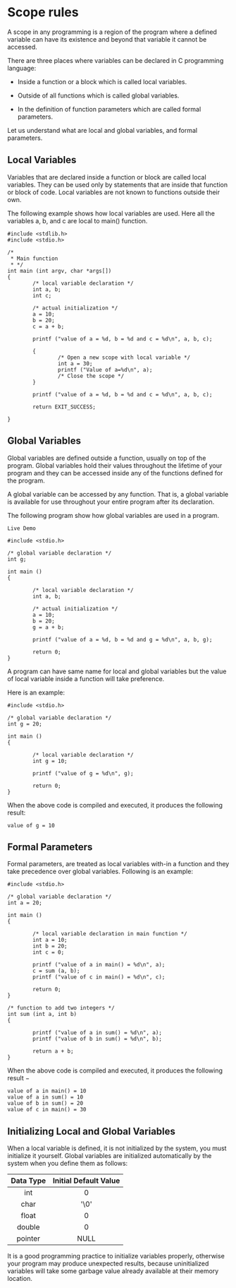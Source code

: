 # Scope rules

A scope in any programming is a region of the program where a defined variable can have its existence and beyond that
variable it cannot be accessed. 

There are three places where variables can be declared in C programming language:

- Inside a function or a block which is called local variables.

- Outside of all functions which is called global variables.

- In the definition of function parameters which are called formal parameters.

Let us understand what are local and global variables, and formal parameters.

## Local Variables

Variables that are declared inside a function or block are called local variables. They can be used only by statements 
that are inside that function or block of code. Local variables are not known to functions outside their own. 

The following example shows how local variables are used. Here all the variables a, b, and c are local to main() 
function.

```
#include <stdlib.h>
#include <stdio.h>

/*
 * Main function
 * */
int main (int argv, char *args[])
{
        /* local variable declaration */
        int a, b;
        int c;

        /* actual initialization */
        a = 10;
        b = 20;
        c = a + b;

        printf ("value of a = %d, b = %d and c = %d\n", a, b, c);

        {
                /* Open a new scope with local variable */
                int a = 30;
                printf ("Value of a=%d\n", a);
                /* Close the scope */
        }

        printf ("value of a = %d, b = %d and c = %d\n", a, b, c);

        return EXIT_SUCCESS;

}
```

## Global Variables

Global variables are defined outside a function, usually on top of the program. Global variables hold their values 
throughout the lifetime of your program and they can be accessed inside any of the functions defined for the program.

A global variable can be accessed by any function. That is, a global variable is available for use throughout your 
entire program after its declaration. 

The following program show how global variables are used in a program.

```
Live Demo

#include <stdio.h>

/* global variable declaration */
int g;

int main ()
{

        /* local variable declaration */
        int a, b;

        /* actual initialization */
        a = 10;
        b = 20;
        g = a + b;

        printf ("value of a = %d, b = %d and g = %d\n", a, b, g);

        return 0;
}
```

A program can have same name for local and global variables but the value of local variable inside a function will take 
preference. 

Here is an example:

```
#include <stdio.h>

/* global variable declaration */
int g = 20;

int main ()
{

        /* local variable declaration */
        int g = 10;

        printf ("value of g = %d\n", g);

        return 0;
}
```

When the above code is compiled and executed, it produces the following result:

```
value of g = 10
```

## Formal Parameters

Formal parameters, are treated as local variables with-in a function and they take precedence over global variables. 
Following is an example:

```
#include <stdio.h>

/* global variable declaration */
int a = 20;

int main ()
{

        /* local variable declaration in main function */
        int a = 10;
        int b = 20;
        int c = 0;

        printf ("value of a in main() = %d\n", a);
        c = sum (a, b);
        printf ("value of c in main() = %d\n", c);

        return 0;
}

/* function to add two integers */
int sum (int a, int b)
{

        printf ("value of a in sum() = %d\n", a);
        printf ("value of b in sum() = %d\n", b);

        return a + b;
}
```

When the above code is compiled and executed, it produces the following result −

```
value of a in main() = 10
value of a in sum() = 10
value of b in sum() = 20
value of c in main() = 30
```

## Initializing Local and Global Variables

When a local variable is defined, it is not initialized by the system, you must initialize it yourself. Global variables 
are initialized automatically by the system when you define them as follows:

|Data Type|Initial Default Value|
|:-------:|:-------------------:|
|int|0|
|char|'\0'|
|float|0|
|double|0|
|pointer|NULL|

It is a good programming practice to initialize variables properly, otherwise your program may produce unexpected 
results, because uninitialized variables will take some garbage value already available at their memory location.